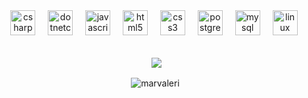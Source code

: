 <div align="center">
  <img src="https://cdn.jsdelivr.net/gh/devicons/devicon/icons/csharp/csharp-original.svg" height="40" alt="csharp logo"  />
  <img width="12" />
  <img src="https://cdn.jsdelivr.net/gh/devicons/devicon/icons/dotnetcore/dotnetcore-original.svg" height="40" alt="dotnetcore logo"  />
  <img width="12" />
  <img src="https://cdn.jsdelivr.net/gh/devicons/devicon/icons/javascript/javascript-original.svg" height="40" alt="javascript logo"  />
  <img width="12" />
  <img src="https://cdn.jsdelivr.net/gh/devicons/devicon/icons/html5/html5-original.svg" height="40" alt="html5 logo"  />
  <img width="12" />
  <img src="https://cdn.jsdelivr.net/gh/devicons/devicon/icons/css3/css3-original.svg" height="40" alt="css3 logo"  />
  <img width="12" />
  <img src="https://cdn.jsdelivr.net/gh/devicons/devicon/icons/postgresql/postgresql-original.svg" height="40" alt="postgresql logo"  />
  <img width="12" />
  <img src="https://cdn.jsdelivr.net/gh/devicons/devicon/icons/mysql/mysql-original.svg" height="40" alt="mysql logo"  />
  <img width="12" />
  <img src="https://cdn.jsdelivr.net/gh/devicons/devicon/icons/linux/linux-original.svg" height="40" alt="linux logo"  />
</div>
<br>

<p align="center">&nbsp; <img align="center" src="https://github-readme-stats.vercel.app/api/top-langs/?username=marvaleri&theme=midnight-purple&hide_border=false&include_all_commits=true&count_private=true&layout=compact&bg_color=0D1117&title_color=9c4f96" />

<p align="center">&nbsp;<img align="center" src="https://github-readme-stats.vercel.app/api?username=marvaleri&show_icons=true&locale=en&theme=midnight-purple&hide_border=false&count_private=true&bg_color=0D1117&title_color=9c4f96&icon_color=9c4f96" alt="marvaleri" /></p>
